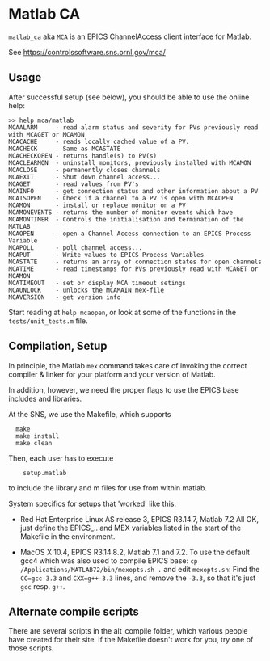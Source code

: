 Matlab CA
=========

`matlab_ca` aka `MCA` is an EPICS ChannelAccess client interface for Matlab.

See https://controlssoftware.sns.ornl.gov/mca/

Usage
-----

After successful setup (see below), you should be able to use
the online help:

```
>> help mca/matlab
MCAALARM     - read alarm status and severity for PVs previously read with MCAGET or MCAMON
MCACACHE     - reads locally cached value of a PV. 
MCACHECK     - Same as MCASTATE
MCACHECKOPEN - returns handle(s) to PV(s)
MCACLEARMON  - uninstall monitors, previously installed with MCAMON
MCACLOSE     - permanently closes channels
MCAEXIT      - Shut down channel access...
MCAGET       - read values from PV's
MCAINFO      - get connection status and other information about a PV 
MCAISOPEN    - Check if a channel to a PV is open with MCAOPEN
MCAMON       - install or replace monitor on a PV
MCAMONEVENTS - returns the number of monitor events which have
MCAMONTIMER  - Controls the initialisation and termination of the MATLAB
MCAOPEN      - open a Channel Access connection to an EPICS Process Variable
MCAPOLL      - poll channel access...
MCAPUT       - Write values to EPICS Process Variables
MCASTATE     - returns an array of connection states for open channels
MCATIME      - read timestamps for PVs previously read with MCAGET or MCAMON
MCATIMEOUT   - set or display MCA timeout setings
MCAUNLOCK    - unlocks the MCAMAIN mex-file 
MCAVERSION   - get version info 
```

Start reading at `help mcaopen`, or look at some of the functions
in the `tests/unit_tests.m` file.


Compilation, Setup
------------------

In principle, the Matlab `mex` command takes care of
invoking the correct compiler & linker for your
platform and your version of Matlab.

In addition, however, we need the proper flags
to use the EPICS base includes and libraries.

At the SNS, we use the Makefile,
which supports

```
  make
  make install
  make clean
```

Then, each user has to execute
```
    setup.matlab
```
to include the library and m files for use from within matlab.

System specifics for setups that 'worked' like this:

* Red Hat Enterprise Linux AS release 3, EPICS R3.14.7, Matlab 7.2
  All OK, just define the EPICS_.. and MEX variables
  listed in the start of the Makefile in the environment.

* MacOS X 10.4, EPICS R3.14.8.2, Matlab 7.1 and 7.2.
  To use the default gcc4 which was also used
  to compile EPICS base:
  `cp /Applications/MATLAB72/bin/mexopts.sh .`
  and edit `mexopts.sh`:
  Find the `CC=gcc-3.3` and `CXX=g++-3.3` lines,
  and remove the `-3.3`, so that it's just
  `gcc` resp. `g++`.

Alternate compile scripts
-------------------------

There are several scripts in the alt_compile folder,
which various people have created for their site.
If the Makefile doesn't work for you,
try one of those scripts.

